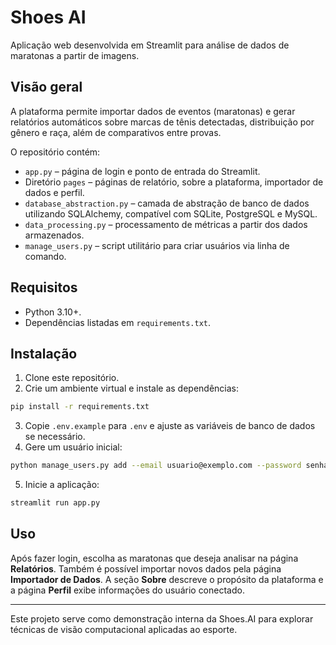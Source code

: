# Shoes AI

Aplicação web desenvolvida em Streamlit para análise de dados de maratonas a partir de imagens.

## Visão geral

A plataforma permite importar dados de eventos (maratonas) e gerar relatórios automáticos sobre marcas de tênis detectadas, distribuição por gênero e raça, além de comparativos entre provas.

O repositório contém:

- `app.py` – página de login e ponto de entrada do Streamlit.
- Diretório `pages` – páginas de relatório, sobre a plataforma, importador de dados e perfil.
- `database_abstraction.py` – camada de abstração de banco de dados utilizando SQLAlchemy, compatível com SQLite, PostgreSQL e MySQL.
- `data_processing.py` – processamento de métricas a partir dos dados armazenados.
- `manage_users.py` – script utilitário para criar usuários via linha de comando.

## Requisitos

- Python 3.10+.
- Dependências listadas em `requirements.txt`.

## Instalação

1. Clone este repositório.
2. Crie um ambiente virtual e instale as dependências:

```bash
pip install -r requirements.txt
```

3. Copie `.env.example` para `.env` e ajuste as variáveis de banco de dados se necessário.
4. Gere um usuário inicial:

```bash
python manage_users.py add --email usuario@exemplo.com --password senha123
```

5. Inicie a aplicação:

```bash
streamlit run app.py
```

## Uso

Após fazer login, escolha as maratonas que deseja analisar na página **Relatórios**. Também é possível importar novos dados pela página **Importador de Dados**. A seção **Sobre** descreve o propósito da plataforma e a página **Perfil** exibe informações do usuário conectado.

---

Este projeto serve como demonstração interna da Shoes.AI para explorar técnicas de visão computacional aplicadas ao esporte.
